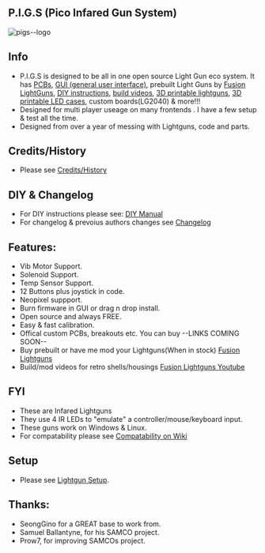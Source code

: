 ## P.I.G.S (Pico Infared Gun System) ##

![pigs--logo](https://github.com/Fusion-Lightguns/P.I.G.S--Pico-Infared-Gun-System/assets/118452807/9a226ad4-dd55-4cce-8a96-86e39affb5dc)

## Info

- P.I.G.S  is designed to be all in one open source Light Gun eco system. It has [PCBs](https://github.com/Fusion-Lightguns/P.I.G.S-PCBs), [GUI (general user interface)](https://github.com/Fusion-Lightguns/P.I.G.S-GUI), prebuilt Light Guns by [Fusion LightGuns](fusionlightguns.com), [DIY instructions](https://github.com/Fusion-Lightguns/P.I.G.S--Pico-Infared-Gun-System/tree/plus/DIY), [build videos](https://www.youtube.com/channel/UCWwdJLmLOawdj0-UQUi_1tA), [3D printable lightguns](https://www.thingiverse.com/fusion_lightguns/designs), [3D printable LED cases](https://www.thingiverse.com/thing:6119123), custom boards(LG2040) & more!!!
- Designed for multi player useage on many frontends . I have a few setup & test all the time.
- Designed from over a year of messing with Lightguns, code and parts.


## Credits/History ##
- Please see [Credits/History](https://github.com/Fusion-Lightguns/P.I.G.S--Pico-Infared-Gun-System/wiki/Credits-History)

## DIY & Changelog ##
- For DIY instructions please see: [DIY Manual]([https://github.com/Fusion-Lightguns/P.I.G.S--Pico-Gun-System/blob/plus/DIY/ReadMe.md](https://github.com/Fusion-Lightguns/P.I.G.S--Pico-Infared-Gun-System/wiki/DIY))
- For changelog & prevoius authors changes see [Changelog](https://github.com/Fusion-Lightguns/P.I.G.S--Pico-Gun-System/blob/plus/Changelog.md)

## Features: ##
- Vib Motor Support.
- Solenoid Support.
- Temp Sensor Support.
- 12 Buttons plus joystick in code.
- Neopixel suppport.
- Burn firmware in GUI or drag n drop install.
- Open source and always FREE.
- Easy & fast calibration.
- Offical custom PCBs, breakouts etc. You can buy --LINKS COMING SOON-- 
- Buy prebuilt or  have me mod your Lightguns(When in stock) [Fusion Lightguns](https://www.fusionlightguns.com/shop/Light-Guns/6?page=1&limit=30&sort_by=name&sort_order=asc)
- Build/mod videos for retro shells/housings [Fusion Lightguns Youtube](https://www.youtube.com/channel/UCWwdJLmLOawdj0-UQUi_1tA)

## FYI ##
- These are Infared Lightguns
- They use 4 IR LEDs to "emulate" a controller/mouse/keyboard input.
- These guns work on Windows & Linux.
- For compatability please see [Compatability on Wiki](https://github.com/Fusion-Lightguns/P.I.G.S--Pico-Infared-Gun-System/wiki/Compatibility)

## Setup
- Please see [Lightgun Setup](https://github.com/Fusion-Lightguns/P.I.G.S--Pico-Infared-Gun-System/wiki/Setup).

## Thanks:
* SeongGino for a GREAT base to work from.
* Samuel Ballantyne, for his SAMCO project.
* Prow7, for improving SAMCOs project.
